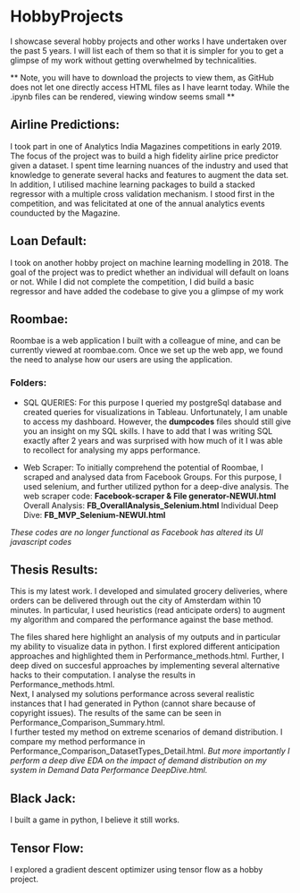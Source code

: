 # HobbyProjects
I showcase several hobby projects and other works I have undertaken over the past 5 years. I will list each of them so that it is simpler for you to get a glimpse of my work without getting overwhelmed by technicalities.


** Note, you will have to download the projects to view them, as GitHub does not let one directly access HTML files as I have learnt today. While the .ipynb files can be rendered, viewing window seems small **

## Airline Predictions:  
I took part in one of Analytics India Magazines competitions in early 2019. The focus of the project was to build a high fidelity airline price predictor given a dataset.
I spent time learning nuances of the industry and used that knowledge to generate several hacks and features to augment the data set. 
In addition, I utilised machine learning packages to build a stacked regressor with a multiple cross validation mechanism. 
I stood first in the competition, and was felicitated at one of the annual analytics events counducted by the Magazine.

## Loan Default:
I took on another hobby project on machine learning modelling in 2018. 
The goal of the project was to predict whether an individual will default on loans or not. 
While I did not complete the competition, I did build a basic regressor and have added the codebase to give you a glimpse of my work

## Roombae:  
Roombae is a web application I built with a colleague of mine, and can be currently viewed at roombae.com. 
Once we set up the web app, we found the need to analyse how our users are using the application.
### Folders:
- SQL QUERIES:
For this purpose I queried my postgreSql database and created queries for visualizations in Tableau. 
Unfortunately, I am unable to access my dashboard. However, the **dumpcodes** files should still give you an insight on my SQL skills. 
I have to add that I was writing SQL exactly after 2 years and was surprised with how much of it I was able to recollect for analysing my apps performance.

- Web Scraper:
To initially comprehend the potential of Roombae, I scraped and analysed data from Facebook Groups. For this purpose, I used selenium, and further utilized python for a deep-dive analysis.
The web scraper code: **Facebook-scraper & File generator-NEWUI.html**
Overall Analysis: **FB_OverallAnalysis_Selenium.html**
Individual Deep Dive: **FB_MVP_Selenium-NEWUI.html**  

_These codes are no longer functional as Facebook has altered its UI javascript codes_

## Thesis Results:
This is my latest work. I developed and simulated grocery deliveries, where orders can be delivered through out the city of Amsterdam within 10 minutes. 
In particular, I used heuristics (read anticipate orders) to augment my algorithm and compared the performance against the base method.

The files shared here highlight an analysis of my outputs and in particular my ability to visualize data in python.
I first explored different anticipation approaches and highlighted them in Performance_methods.html. 
Further, I deep dived on succesful approaches by implementing several alternative hacks to their computation. I analyse the results in Performance_methods.html.  
Next, I analysed my solutions performance across several realistic instances that I had generated in Python (cannot share because of copyright issues). The results of the same can be seen in Performance_Comparison_Summary.html.  
I further tested my method on extreme scenarios of demand distribution. I compare my method performance in Performance_Comparison_DatasetTypes_Detail.html. _But more importantly I perform a deep dive EDA on the impact of demand distribution on my system in Demand Data Performance DeepDive.html._

## Black Jack:
I built a game in python, I believe it still works. 

## Tensor Flow:
I explored a gradient descent optimizer using tensor flow as a hobby project.



